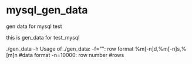 mysql_gen_data
==============

gen data for mysql test

this is gen_data for test_mysql 

./gen_data -h
Usage of ./gen_data:
  -f="": row format %m[-n]d,%m[-n]s,%[m]n  #data format
  -n=10000: row number   #rows



